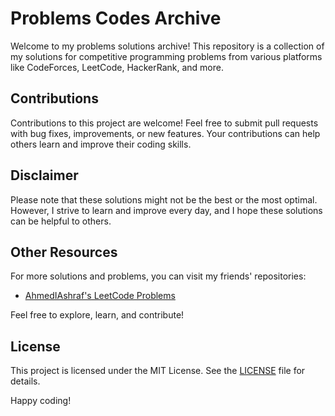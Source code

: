 # Problems Codes Archive

Welcome to my problems solutions archive! This repository is a collection of my solutions for competitive programming problems from various platforms like CodeForces, LeetCode, HackerRank, and more.

## Contributions

Contributions to this project are welcome! Feel free to submit pull requests with bug fixes, improvements, or new features. Your contributions can help others learn and improve their coding skills.

## Disclaimer

Please note that these solutions might not be the best or the most optimal. However, I strive to learn and improve every day, and I hope these solutions can be helpful to others.

## Other Resources

For more solutions and problems, you can visit my friends' repositories:
- [AhmedIAshraf's LeetCode Problems](https://github.com/AhmedIAshraf/LeetCode-Problems.git)


Feel free to explore, learn, and contribute!

## License

This project is licensed under the MIT License. See the [LICENSE](LICENSE) file for details.


Happy coding!
